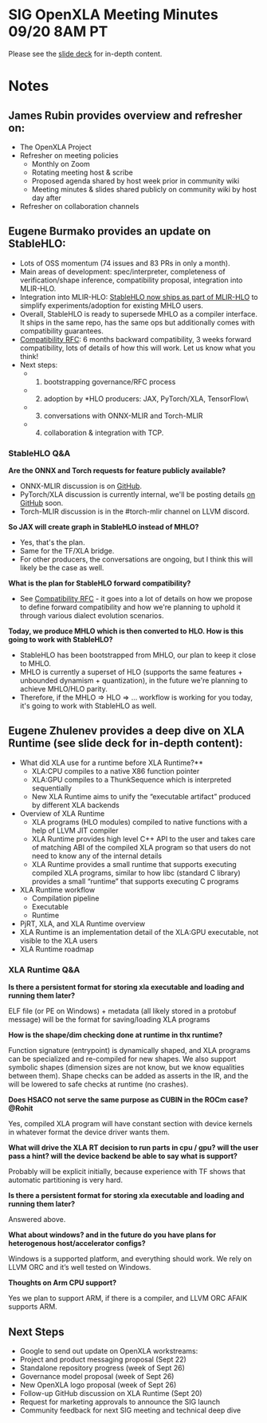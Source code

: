 # SIG OpenXLA Meeting Minutes 09/20 8AM PT

Please see the [slide deck](https://github.com/openxla/community/blob/main/meetings/20220920-community-meeting/%5BPublic%5D%20SIG%20OpenXLA%20Meeting%202022.9.20.pdf) for in-depth content.

# Notes

## James Rubin provides overview and refresher on:
 * The OpenXLA Project
 * Refresher on meeting policies
   * Monthly on Zoom
   * Rotating meeting host & scribe
   * Proposed agenda shared by host week prior in community wiki
   * Meeting minutes & slides shared publicly on community wiki by host day after
 * Refresher on collaboration channels

## Eugene Burmako provides an update on StableHLO:
 * Lots of OSS momentum (74 issues and 83 PRs in only a month).
 * Main areas of development: spec/interpreter, completeness of verification/shape inference, compatibility proposal, integration into MLIR-HLO.
 * Integration into MLIR-HLO: [StableHLO now ships as part of MLIR-HLO](https://github.com/tensorflow/mlir-hlo/tree/master/stablehlo) to simplify experiments/adoption for existing MHLO users.
 * Overall, StableHLO is ready to supersede MHLO as a compiler interface. It ships in the same repo, has the same ops but additionally comes with compatibility guarantees.
 * [Compatibility RFC](https://github.com/openxla/stablehlo/pull/115): 6 months backward compatibility, 3 weeks forward compatibility, lots of details of how this will work. Let us know what you think!
 * Next steps: 
   * 1) bootstrapping governance/RFC process
   * 2) adoption by *HLO producers: JAX, PyTorch/XLA, TensorFlow\
   * 3) conversations with ONNX-MLIR and Torch-MLIR
   * 4) collaboration & integration with TCP.

### StableHLO Q&A

**Are the ONNX and Torch requests for feature publicly available?**
 * ONNX-MLIR discussion is on [GitHub](https://github.com/tensorflow/mlir-hlo/issues/44). 
 * PyTorch/XLA discussion is currently internal, we'll be posting details [on GitHub](https://github.com/pytorch/xla) soon.
 * Torch-MLIR discussion is in the #torch-mlir channel on LLVM discord.

**So JAX will create graph in StableHLO instead of MHLO?**
 * Yes, that's the plan.
 * Same for the TF/XLA bridge.
 * For other producers, the conversations are ongoing, but I think this will likely be the case as well.

**What is the plan for StableHLO forward compatibility?**
 * See [Compatibility RFC](https://github.com/openxla/stablehlo/pull/115) - it goes into a lot of details on how we propose to define forward compatibility and how we're planning to uphold it through various dialect evolution scenarios.

**Today, we produce MHLO which is then converted to HLO. How is this going to work with StableHLO?**
 * StableHLO has been bootstrapped from MHLO, our plan to keep it close to MHLO.
 * MHLO is currently a superset of HLO (supports the same features + unbounded dynamism + quantization), in the future we're planning to achieve MHLO/HLO parity.
 * Therefore, if the MHLO => HLO => ... workflow is working for you today, it's going to work with StableHLO as well.

## Eugene Zhulenev provides a deep dive on XLA Runtime (see slide deck for in-depth content): 
 * What did XLA use for a runtime before XLA Runtime?**
   * XLA:CPU compiles to a native X86 function pointer
   * XLA:GPU compiles to a ThunkSequence which is interpreted sequentially
   * New XLA Runtime aims to unify the “executable artifact” produced by different XLA backends
 * Overview of XLA Runtime
   * XLA programs (HLO modules) compiled to native functions with a help of LLVM JIT compiler
   * XLA Runtime provides high level C++ API to the user and takes care of matching ABI of the compiled XLA program so that users do not need to know any of the internal details
   * XLA Runtime provides a small runtime that supports executing compiled XLA programs, similar to how libc (standard C library) provides a small “runtime” that supports executing C programs
 * XLA Runtime workflow
   * Compilation pipeline
   * Executable
   * Runtime
 * PjRT, XLA, and XLA Runtime overview
 * XLA Runtime is an implementation detail of the XLA:GPU executable, not visible to the XLA users
 * XLA Runtime roadmap

### XLA Runtime Q&A

**Is there a persistent format for storing xla executable and loading and running them later?**

ELF file (or PE on Windows) + metadata (all likely stored in a protobuf message) will be the format for saving/loading XLA programs

**How is the shape/dim checking done at runtime in thx runtime?**

Function signature (entrypoint) is dynamically shaped, and XLA programs can be specialized and re-compiled for new shapes. We also support symbolic shapes (dimension sizes are not know, but we know equalities between them). Shape checks can be added as asserts in the IR, and the will be lowered to safe checks at runtime (no crashes).

**Does HSACO not serve the same purpose as CUBIN in the ROCm case? @Rohit**

Yes, compiled XLA program will have constant section with device kernels in whatever format the device driver wants them.

**What will drive the XLA RT decision to run parts in cpu / gpu? will the user pass a hint? will the device backend be able to say what is support?**

Probably will be explicit initially, because experience with TF shows that automatic partitioning is very hard.

**Is there a persistent format for storing xla executable and loading and running them later?**

Answered above. 

**What about windows? and in the future do you have plans for heterogenous host/accelerator configs?**

Windows is a supported platform, and everything should work. We rely on LLVM ORC and it’s well tested on Windows.

**Thoughts on Arm CPU support?** 

Yes we plan to support ARM, if there is a compiler, and LLVM ORC AFAIK supports ARM. 

## Next Steps

 * Google to send out update on OpenXLA workstreams:
 * Project and product messaging proposal (Sept 22)
 * Standalone repository progress (week of Sept 26)
 * Governance model proposal (week of Sept 26)
 * New OpenXLA logo proposal  (week of Sept 26)
 * Follow-up GitHub discussion on XLA Runtime (Sept 20)
 * Request for marketing approvals to announce the SIG launch
 * Community feedback for next SIG meeting and technical deep dive
